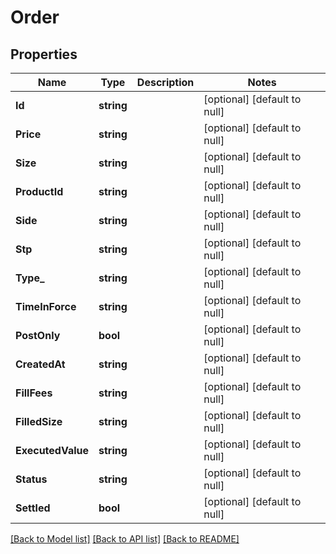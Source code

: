 # Order

## Properties
Name | Type | Description | Notes
------------ | ------------- | ------------- | -------------
**Id** | **string** |  | [optional] [default to null]
**Price** | **string** |  | [optional] [default to null]
**Size** | **string** |  | [optional] [default to null]
**ProductId** | **string** |  | [optional] [default to null]
**Side** | **string** |  | [optional] [default to null]
**Stp** | **string** |  | [optional] [default to null]
**Type_** | **string** |  | [optional] [default to null]
**TimeInForce** | **string** |  | [optional] [default to null]
**PostOnly** | **bool** |  | [optional] [default to null]
**CreatedAt** | **string** |  | [optional] [default to null]
**FillFees** | **string** |  | [optional] [default to null]
**FilledSize** | **string** |  | [optional] [default to null]
**ExecutedValue** | **string** |  | [optional] [default to null]
**Status** | **string** |  | [optional] [default to null]
**Settled** | **bool** |  | [optional] [default to null]

[[Back to Model list]](../README.md#documentation-for-models) [[Back to API list]](../README.md#documentation-for-api-endpoints) [[Back to README]](../README.md)


